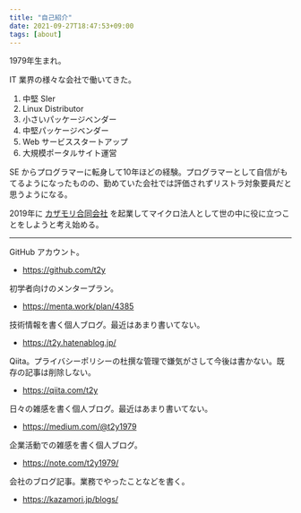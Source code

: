 ```yaml
---
title: "自己紹介"
date: 2021-09-27T18:47:53+09:00
tags: [about]
---
```


1979年生まれ。

IT 業界の様々な会社で働いてきた。

1. 中堅 SIer
1. Linux Distributor
1. 小さいパッケージベンダー
1. 中堅パッケージベンダー
1. Web サービススタートアップ
1. 大規模ポータルサイト運営

SE からプログラマーに転身して10年ほどの経験。プログラマーとして自信がもてるようになったものの、勤めていた会社では評価されずリストラ対象要員だと思うようになる。

2019年に [カザモリ合同会社](https://kazamori.jp/) を起業してマイクロ法人として世の中に役に立つことをしようと考え始める。

---

GitHub アカウント。

* https://github.com/t2y

初学者向けのメンタープラン。

* https://menta.work/plan/4385

技術情報を書く個人ブログ。最近はあまり書いてない。

* https://t2y.hatenablog.jp/

Qiita。プライバシーポリシーの杜撰な管理で嫌気がさして今後は書かない。既存の記事は削除しない。

* https://qiita.com/t2y

日々の雑感を書く個人ブログ。最近はあまり書いてない。

* https://medium.com/@t2y1979

企業活動での雑感を書く個人ブログ。

* https://note.com/t2y1979/

会社のブログ記事。業務でやったことなどを書く。

* https://kazamori.jp/blogs/
